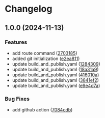# Changelog

## 1.0.0 (2024-11-13)


### Features

* add route command ([2703185](https://github.com/guestDI/fastify-boilerplate/commit/270318530483552fcd45aed14e944567700c0d25))
* added git initialization ([e2ea811](https://github.com/guestDI/fastify-boilerplate/commit/e2ea81144a42ea6e3b5a49e44856c257a00ae94f))
* update build_and_publish.yaml ([1284309](https://github.com/guestDI/fastify-boilerplate/commit/1284309341f5de77f399fa9cb97343a28a85f5b9))
* update build_and_publish.yaml ([18a31a9](https://github.com/guestDI/fastify-boilerplate/commit/18a31a930ba26b3900ee8009b414099a0b85682c))
* update build_and_publish.yaml ([416010a](https://github.com/guestDI/fastify-boilerplate/commit/416010acb44e3796d747b92c074ede60af1f7a0d))
* update build_and_publish.yaml ([3841ef2](https://github.com/guestDI/fastify-boilerplate/commit/3841ef2b1409624c931291aba544a6d51e768872))
* update build_and_publish.yaml ([e9e4d7a](https://github.com/guestDI/fastify-boilerplate/commit/e9e4d7a4c2e6681164dac43927f1eb90353d8a45))


### Bug Fixes

* add github action ([7084cdb](https://github.com/guestDI/fastify-boilerplate/commit/7084cdbb081f610af8b8812c27e9ce45273ac2da))
